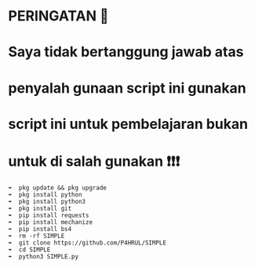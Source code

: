 # PERINGATAN 🚫

# Saya tidak bertanggung jawab atas 
# penyalah gunaan script ini gunakan
# script ini untuk pembelajaran bukan 
# untuk di salah gunakan ❗❗❗


```
➠  pkg update && pkg upgrade 
➠  pkg install python 
➠  pkg install python3 
➠  pkg install git 
➠  pip install requests 
➠  pip install mechanize 
➠  pip install bs4
➠  rm -rf SIMPLE 
➠  git clone https://github.com/P4HRUL/SIMPLE 
➠  cd SIMPLE 
➠  python3 SIMPLE.py
```
